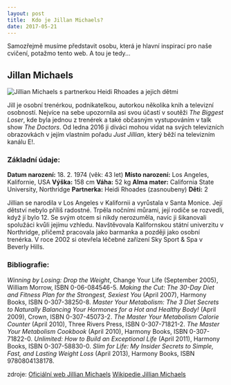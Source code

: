 ```yaml
---
layout: post
title:  Kdo je Jillan Michaels?
date: 2017-05-21
---
```


Samozřejmě musíme představit osobu, která je hlavní inspirací pro naše cvičení, potažmo tento web. A tou je tedy... 

## Jillan Michaels


![Jillian Michaels s partnerkou Heidi Rhoades a jejich dětmi](/learn-jekyll/images/rodina.jpg)



Jill je osobní trenérkou, podnikatelkou, autorkou několika knih a televizní osobností. Nejvíce na sebe upozornila asi svou účastí v soutěži *The Biggest Loser*, kde byla jednou z trenérek a také občasným vystupováním v talk show *The Doctors*. Od ledna 2016 ji diváci mohou vídat na svých televizních obrazovkách v jejím vlastním pořadu *Just Jillian*, který běží na televizním kanálu E!.

### Základní údaje:
**Datum narození:** 18. 2. 1974 (věk: 43 let)
**Místo narození:** Los Angeles, Kalifornie, USA
**Výška:** 158 cm
**Váha:** 52 kg
**Alma mater:** California State University, Northridge
**Partnerka:** Heidi Rhoades (zasnoubeny)
**Děti:** 2 

Jillian se narodila v Los Angeles v Kalifornii a vyrůstala v Santa Monice. Její dětství nebylo příliš radostné. Trpěla nočními můrami, její rodiče se rozvedli, když jí bylo 12. Se svým otcem si nikdy nerozuměla, navíc ji šikanovali spolužáci kvůli jejímu vzhledu. Navštěvovala Kalifornskou státní univerzitu v Northridge, přičemž pracovala jako barmanka a později jako osobní trenérka. V roce 2002 si otevřela léčebné zařízení Sky Sport & Spa v Beverly Hills.


### Bibliografie:
*Winning by Losing: Drop the Weight*, Change Your Life (September 2005), William Morrow, ISBN 0-06-084546-5.
*Making the Cut: The 30-Day Diet and Fitness Plan for the Strongest, Sexiest You* (April 2007), Harmony Books, ISBN 0-307-38250-8.
*Master Your Metabolism: The 3 Diet Secrets to Naturally Balancing Your Hormones for a Hot and Healthy Body!* (April 2009), Crown, ISBN 0-307-45073-2.
*The Master Your Metabolism Calorie Counter* (April 2010), Three Rivers Press, ISBN 0-307-71821-2.
*The Master Your Metabolism Cookbook* (April 2010), Harmony Books, ISBN 0-307-71822-0.
*Unlimited: How to Build an Exceptional Life* (April 2011), Harmony Books, ISBN 0-307-58830-0.
*Slim for Life: My Insider Secrets to Simple, Fast, and Lasting Weight Loss* (April 2013), Harmony Books, ISBN 9780804138178.


zdroje: 
[Oficiální web Jillian Michaels](https://www.jillianmichaels.com/about)
[Wikipedie Jillian Michaels](https://en.wikipedia.org/wiki/Jillian_Michaels)



